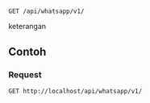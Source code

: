 # 
```http
GET /api/whatsapp/v1/
```
keterangan
## Contoh
### Request
```http
GET http://localhost/api/whatsapp/v1/
```
